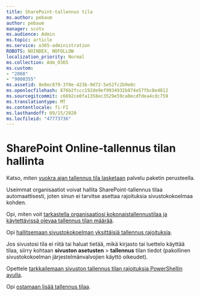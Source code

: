 ```yaml
---
title: SharePoint-tallennus tila
ms.author: pebaum
author: pebaum
manager: scotv
ms.audience: Admin
ms.topic: article
ms.service: o365-administration
ROBOTS: NOINDEX, NOFOLLOW
localization_priority: Normal
ms.collection: Adm_O365
ms.custom:
- "2008"
- "9000355"
ms.assetid: 8e0ec879-3f0e-423b-9d72-5e52fc2b9e0c
ms.openlocfilehash: 876b2fccc192de9ef9934932b874e57fbc8e4812
ms.sourcegitcommit: c6692ce0fa1358ec3529e59ca0ecdfdea4cdc759
ms.translationtype: MT
ms.contentlocale: fi-FI
ms.lasthandoff: 09/15/2020
ms.locfileid: "47773736"
---
```

# <a name="manage-your-sharepoint-online-storage"></a>SharePoint Online-tallennus tilan hallinta

Katso, miten [vuokra ajan tallennus tila lasketaan](https://docs.microsoft.com/office365/servicedescriptions/sharepoint-online-service-description/sharepoint-online-limits?redirectedfrom=MSDN#limits-by-plan) palvelu paketin perusteella.

Useimmat organisaatiot voivat hallita SharePoint-tallennus tilaa automaattisesti, joten sinun ei tarvitse asettaa rajoituksia sivustokokoelmaa kohden.

Opi, miten voit [tarkastella organisaatiosi kokonaistallennustilaa ja käytettävissä olevaa tallennus tilan määrää](https://docs.microsoft.com/sharepoint/manage-site-collection-storage-limits).

Opi [hallitsemaan sivustokokoelman yksittäisiä tallennus rajoituksia](https://docs.microsoft.com/sharepoint/manage-site-collection-storage-limits#manage-individual-site-storage-limits).

Jos sivustosi tila ei riitä tai haluat tietää, mikä kirjasto tai luettelo käyttää tilaa, siirry kohtaan **sivuston asetusten**  >  **tallennus** tilan tiedot (pakollinen sivustokokoelman järjestelmänvalvojien käyttö oikeudet).

Opettele [tarkkailemaan sivuston tallennus tilan rajoituksia PowerShellin avulla](https://docs.microsoft.com/sharepoint/manage-site-collection-storage-limits#monitor-site-storage-limits-by-using-powershell).

Opi [ostamaan lisää tallennus tilaa](https://docs.microsoft.com/microsoft-365/commerce/add-storage-space). 
  